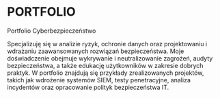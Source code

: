 # PORTFOLIO

Portfolio Cyberbezpieczeństwo

Specjalizuję się w analizie ryzyk, ochronie danych oraz projektowaniu i wdrażaniu zaawansowanych rozwiązań bezpieczeństwa. Moje doświadczenie obejmuje wykrywanie i neutralizowanie zagrożeń, audyty bezpieczeństwa, a także edukację użytkowników w zakresie dobrych praktyk. W portfolio znajdują się przykłady zrealizowanych projektów, takich jak wdrożenie systemów SIEM, testy penetracyjne, analiza incydentów oraz opracowanie polityk bezpieczeństwa IT.
